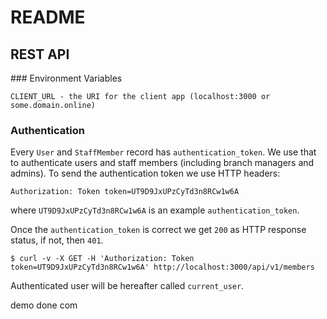 # README

## REST API

### Environment Variables

```
CLIENT_URL - the URI for the client app (localhost:3000 or some.domain.online)
```


### Authentication

Every `User` and `StaffMember` record has `authentication_token`. We use that to authenticate users and staff members (including branch managers and admins).
To send the authentication token we use HTTP headers:

    Authorization: Token token=UT9D9JxUPzCyTd3n8RCw1w6A

where `UT9D9JxUPzCyTd3n8RCw1w6A` is an example `authentication_token`.

Once the `authentication_token` is correct we get `200` as HTTP response status, if not, then `401`.

    $ curl -v -X GET -H 'Authorization: Token token=UT9D9JxUPzCyTd3n8RCw1w6A' http://localhost:3000/api/v1/members

Authenticated user will be hereafter called `current_user`.


demo done com

